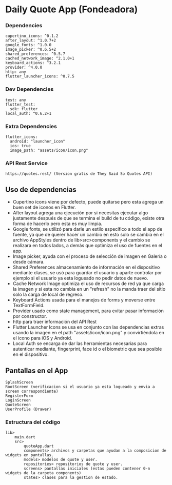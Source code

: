 # Daily Quote App (Fondeadora)

### Dependencies

    cupertino_icons: ^0.1.2
    after_layout: ^1.0.7+2
    google_fonts: ^1.0.0
    image_picker: ^0.6.5+2
    shared_preferences: ^0.5.7
    cached_network_image: ^2.1.0+1
    keyboard_actions: ^3.2.1
    provider: ^4.0.0
    http: any
    flutter_launcher_icons: ^0.7.5
    
### Dev Dependencies
    test: any
    flutter_test:
      sdk: flutter
    local_auth: ^0.6.2+1
    
### Extra Dependencies
    flutter_icons:
      android: "launcher_icon"
      ios: true
      image_path: "assets/icon/icon.png"


### API Rest Service
    https://quotes.rest/ (Version gratis de They Said So Quotes API)
    
## Uso de dependencias

- Cupertino icons viene por defecto, puede quitarse pero esta agrega un buen set de iconos en Flutter.
- After layout agrega una ejecución por si necesitas ejecutar algo justamente después de que se termina el build de tu código, existe otra forma de hacerlo pero esta es muy limpia.
- Google fonts, se utilizó para darle un estilo específico a todo el app de fuente, ya que de querer hacer un cambio en esto solo se cambia en el archivo AppStyles dentro de lib>src>components y el cambio se realizara en todos lados, a demás que optimiza el uso de fuentes en el app.
- Image picker, ayuda con el proceso de selección de imagen en Galería o desde cámara.
- Shared Preferences almacenamiento de información en el dispositivo mediante clases, se usó para guardar el usuario y aparte controlar por ejemplo si el usuario ya esta logueado no pedir datos de nuevo. 
- Cache Network Image optimiza el uso de recursos de red ya que carga la imagen y si esta no cambia en un "refresh" no la manda traer del sitio solo la carga de local de regreso.
- Keyboard Actions usada para el manejos de forms y moverse entre TextFormField.
- Provider usado como state management, para evitar pasar información por constructor.
- http para traer información del API Rest
- Flutter Launcher Icons se usa en conjunto con las dependencias extras usando la imagen en el path "assets/icon/icon.png" y convirtiéndola en el icono para iOS y Android.
- Local Auth se encarga de dar las herramientas necesarias para autenticar mediante, fingerprint, face id o el biometric que sea posible en el dispositivo.


## Pantallas en el App

    SplashScreen 
    RootScreen (verificacion si el usuario ya esta logueado y envia a screen correspondiente)
    RegisterForm
    LoginScreen
    QuoteScreen
    UserProfile (Drawer)
    
### Estructura del código
    lib>
        main.dart
        src> 
            quoteApp.dart
            components> archivos y carpetas que ayudan a la composicion de widgets en pantallas.
            models> modelos de quote y user.
            repositories> repositorios de quote y user.
            screens> pantallas iniciales (estas pueden contener 0-n widgets de la carpeta components) 
            states> clases para la gestion de estado.

###